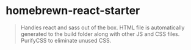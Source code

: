 # homebrewn-react-starter

> Handles react and sass out of the box.
> HTML file is automatically generated to the build folder along with other JS and CSS files.
> PurifyCSS to eliminate unused CSS.

